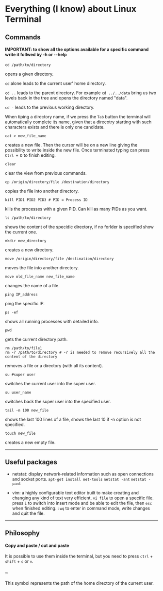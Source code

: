 # Everything (I know) about Linux Terminal

## Commands

#### IMPORTANT: to show all the options available for a specific command write it follwed by -h or --help

```shell
cd /path/to/directory
```
opens a given directory. 

`cd` alone leads to the current user' home directory.

`cd ..` leads to the parent directory.
For example `cd ../../data` bring us two levels back in the tree and opens the directory named "data".

`cd -` leads to the previous working directory.

When tiping a directory name, if we press the `Tab` button the terminal will automatically complete its name, given that a direcotry starting with such characters exists and there is only one candidate.

```shell
cat > new_file_name
```
creates a new file. Then the cursor will be on a new line giving the possibility to write inside the new file. Once terminated typing can press `Ctrl + D` to finish editing.

```shell
clear
```
clear the view from previous commands.

```shell
cp /origin/directory/file /destination/directory
```
copies the file into another directory.

```shell
kill PID1 PID2 PID3 # PID = Process ID
```
kills the processes with a given PID. Can kill as many PIDs as you want.

```shell
ls /path/to/directory
```
shows the content of the specidic directory, if no forlder is specified show the current one.

```shell
mkdir new_directory
```
creates a new directory.

```shell
move /origin/directory/file /destination/directory
```
moves the file into another directory.

```shell
move old_file_name new_file_name
```
changes the name of a file.

```shell
ping IP_address
```
ping the specific IP.

```shell
ps -ef
```
shows all running processes with detailed info.

```shell
pwd
```
gets the current directory path.

```shell
rm /path/to/file1
rm -r /path/to/directory # -r is needed to remove recursively all the content of the directory
```
removes a file or a directory (with all its content).

```shell
su #super user
```
switches the current user into the super user.

```shell
su user_name
```
switches back the super user into the specified user.

```shell
tail -n 100 new_file
```
shows the last 100 lines of a file, shows the last 10 if -n option is not specified.

```shell
touch new_file
```
creates a new empty file.

-------------
## Useful packages

* netstat: display network-related information such as open connections and socket ports. 
`apt-get install net-tools`
`netstat -ant`
`netstat -pant`

* vim: a highly configurable text editor built to make creating and changing any kind of text very efficient.
`vi file` to open a specific file.
press `i` to switch into insert mode and be able to edit the file, then `esc` when finished editing.
`:wq` to enter in command mode, write changes and quit the file.

-------------
## Philosophy

#### Copy and paste / cut and paste
It is possible to use them inside the terminal, but you need to press `ctrl` + `shift` + `c` or `v`.

#### ~ 
This symbol represents the path of the home directory of the current user.